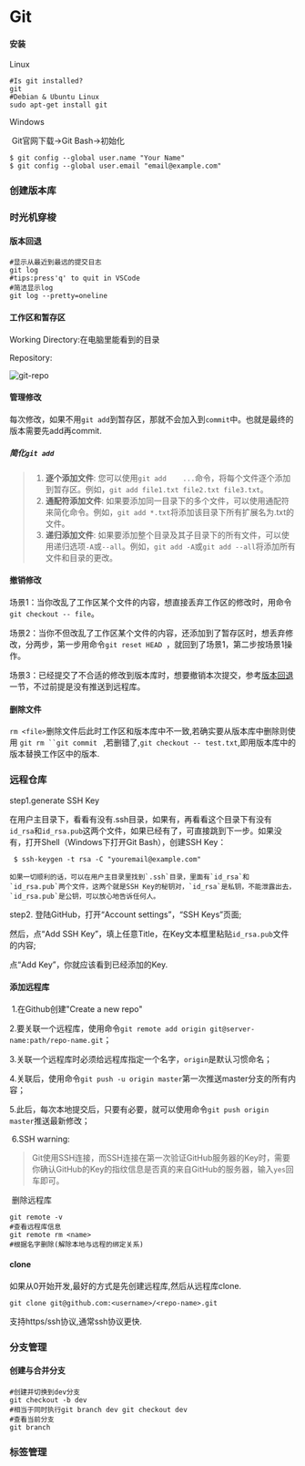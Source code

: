 # Git 

#### 安装

Linux

```
#Is git installed?
git
#Debian & Ubuntu Linux
sudo apt-get install git
```

Windows

​	Git官网下载->Git Bash->初始化

```
$ git config --global user.name "Your Name"
$ git config --global user.email "email@example.com"
```

### 创建版本库

### 时光机穿梭

#### 版本回退

```
#显示从最近到最远的提交日志
git log
#tips:press'q' to quit in VSCode
#简洁显示log
git log --pretty=oneline
```

#### 工作区和暂存区

Working Directory:在电脑里能看到的目录

Repository:

 ![git-repo](https://www.liaoxuefeng.com/files/attachments/919020037470528/0) 



#### 管理修改

 每次修改，如果不用`git add`到暂存区，那就不会加入到`commit`中。也就是最终的版本需要先add再commit.

##### 简化`git add`

> 1. **逐个添加文件**: 您可以使用`git add    ...`命令，将每个文件逐个添加到暂存区。例如，`git add file1.txt file2.txt file3.txt`。
> 2. **通配符添加文件**: 如果要添加同一目录下的多个文件，可以使用通配符来简化命令。例如，`git add *.txt`将添加该目录下所有扩展名为.txt的文件。
> 3. **递归添加文件**: 如果要添加整个目录及其子目录下的所有文件，可以使用递归选项`-A`或`--all`。例如，`git add -A`或`git add --all`将添加所有文件和目录的更改。

#### 撤销修改

场景1：当你改乱了工作区某个文件的内容，想直接丢弃工作区的修改时，用命令`git checkout -- file`。

场景2：当你不但改乱了工作区某个文件的内容，还添加到了暂存区时，想丢弃修改，分两步，第一步用命令`git reset HEAD `，就回到了场景1，第二步按场景1操作。

场景3：已经提交了不合适的修改到版本库时，想要撤销本次提交，参考[版本回退](https://www.liaoxuefeng.com/wiki/896043488029600/897013573512192)一节，不过前提是没有推送到远程库。

#### 删除文件

`rm <file>`删除文件后此时工作区和版本库中不一致,若确实要从版本库中删除则使用 `git rm ``git commit ` ,若删错了,`git checkout -- test.txt`,即用版本库中的版本替换工作区中的版本.

### 远程仓库
step1.generate SSH Key

​	在用户主目录下，看看有没有.ssh目录，如果有，再看看这个目录下有没有`id_rsa`和`id_rsa.pub`这两个文件，如果已经有了，可直接跳到下一步。如果没有，打开Shell（Windows下打开Git Bash），创建SSH Key：

```
 $ ssh-keygen -t rsa -C "youremail@example.com"
```

 	如果一切顺利的话，可以在用户主目录里找到`.ssh`目录，里面有`id_rsa`和`id_rsa.pub`两个文件，这两个就是SSH Key的秘钥对，`id_rsa`是私钥，不能泄露出去，`id_rsa.pub`是公钥，可以放心地告诉任何人。

step2. 登陆GitHub，打开“Account settings”，“SSH Keys”页面;

然后，点“Add SSH Key”，填上任意Title，在Key文本框里粘贴`id_rsa.pub`文件的内容;

点“Add Key”，你就应该看到已经添加的Key.

#### 添加远程库

​	1.在Github创建"Create a new repo"

​	2.要关联一个远程库，使用命令`git remote add origin git@server-name:path/repo-name.git`；

​	3.关联一个远程库时必须给远程库指定一个名字，`origin`是默认习惯命名；

​	4.关联后，使用命令`git push -u origin master`第一次推送master分支的所有内容；

​	5.此后，每次本地提交后，只要有必要，就可以使用命令`git push origin master`推送最新修改；

​	6.SSH warning:

>  Git使用SSH连接，而SSH连接在第一次验证GitHub服务器的Key时，需要你确认GitHub的Key的指纹信息是否真的来自GitHub的服务器，输入`yes`回车即可。 

​	删除远程库

```
git remote -v
#查看远程库信息
git remote rm <name>
#根据名字删除(解除本地与远程的绑定关系)
```

#### clone

如果从0开始开发,最好的方式是先创建远程库,然后从远程库clone.

```
git clone git@github.com:<username>/<repo-name>.git
```

支持https/ssh协议,通常ssh协议更快.

### 分支管理

#### 创建与合并分支

```
#创建并切换到dev分支
git checkout -b dev
#相当于同时执行git branch dev git checkout dev
#查看当前分支
git branch
```



### 标签管理

